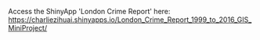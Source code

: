 Access the ShinyApp 'London Crime Report' here:
https://charliezihuai.shinyapps.io/London_Crime_Report_1999_to_2016_GIS_MiniProject/
